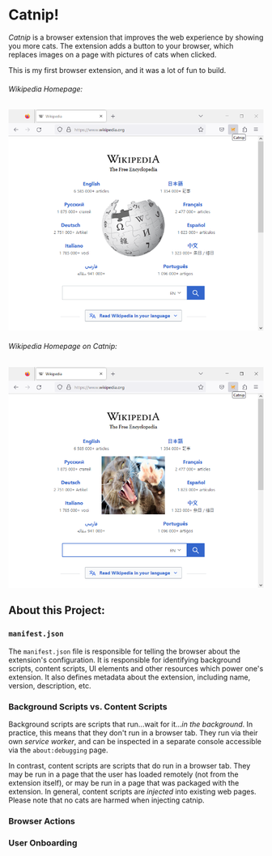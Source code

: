 # Catnip!

_Catnip_ is a browser extension that improves the web experience by showing you more cats. The extension adds a button to your browser, which replaces images on a page with pictures of cats when clicked.

This is my first browser extension, and it was a lot of fun to build.


###### Wikipedia Homepage:
![Wikipedia Homepage](https://github.com/tal-z/catnip/blob/master/readme_pics/wikipedia.PNG?raw=true)
###### Wikipedia Homepage on Catnip:
![Wikipedia Homepage on Catnip](https://github.com/tal-z/catnip/blob/master/readme_pics/wikipedia_on_catnip.PNG?raw=true)

## About this Project:

### `manifest.json`
The `manifest.json` file is responsible for telling the browser about the extension's configuration. It is responsible for identifying background scripts, content scripts, UI elements and other resources which power one's extension. It also defines metadata about the extension, including name, version, description, etc.

### Background Scripts vs. Content Scripts
Background scripts are scripts that run...wait for it..._in the background_. In practice, this means that they don't run in a browser tab. They run via their own _service worker_, and can be inspected in a separate console accessible via the `about:debugging` page.

In contrast, content scripts are scripts that do run in a browser tab. They may be run in a page that the user has loaded remotely (not from the extension itself), or may be run in a page that was packaged with the extension. In general, content scripts are _injected_ into existing web pages. Please note that no cats are harmed when injecting catnip.

### Browser Actions

### User Onboarding

### 